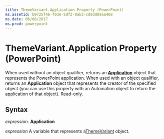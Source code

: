 ```yaml
---
title: ThemeVariant.Application Property (PowerPoint)
ms.assetid: b9725f46-f03e-5df2-0ab3-cd8dd89aa468
ms.date: 06/08/2017
ms.prod: powerpoint
---
```



# ThemeVariant.Application Property (PowerPoint)

When used without an object qualifier, returns an  **[Application](PowerPoint.Application.md)** object that represents the PowerPoint application. When used with an object qualifier, returns an **Application** object that represents the creator of the specified object (you can use this property with an Automation object to return the application of that object). Read-only.


## Syntax

 _expression_. **Application**

 _expression_ A variable that represents a[ThemeVariant](PowerPoint.themevariant.md) object.


